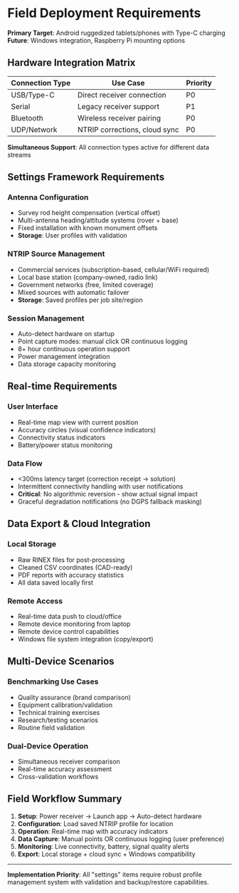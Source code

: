 # Field Deployment Requirements

**Primary Target**: Android ruggedized tablets/phones with Type-C charging
**Future**: Windows integration, Raspberry Pi mounting options

## Hardware Integration Matrix

| Connection Type | Use Case | Priority |
|---|---|---|
| USB/Type-C | Direct receiver connection | P0 |
| Serial | Legacy receiver support | P1 |
| Bluetooth | Wireless receiver pairing | P0 |
| UDP/Network | NTRIP corrections, cloud sync | P0 |

**Simultaneous Support**: All connection types active for different data streams

## Settings Framework Requirements

### Antenna Configuration
- Survey rod height compensation (vertical offset)
- Multi-antenna heading/attitude systems (rover + base)
- Fixed installation with known monument offsets
- **Storage**: User profiles with validation

### NTRIP Source Management
- Commercial services (subscription-based, cellular/WiFi required)
- Local base station (company-owned, radio link)
- Government networks (free, limited coverage)
- Mixed sources with automatic failover
- **Storage**: Saved profiles per job site/region

### Session Management
- Auto-detect hardware on startup
- Point capture modes: manual click OR continuous logging
- 8+ hour continuous operation support
- Power management integration
- Data storage capacity monitoring

## Real-time Requirements

### User Interface
- Real-time map view with current position
- Accuracy circles (visual confidence indicators)
- Connectivity status indicators
- Battery/power status monitoring

### Data Flow
- <300ms latency target (correction receipt → solution)
- Intermittent connectivity handling with user notifications
- **Critical**: No algorithmic reversion - show actual signal impact
- Graceful degradation notifications (no DGPS fallback masking)

## Data Export & Cloud Integration

### Local Storage
- Raw RINEX files for post-processing
- Cleaned CSV coordinates (CAD-ready)
- PDF reports with accuracy statistics
- All data saved locally first

### Remote Access
- Real-time data push to cloud/office
- Remote device monitoring from laptop
- Remote device control capabilities
- Windows file system integration (copy/export)

## Multi-Device Scenarios

### Benchmarking Use Cases
- Quality assurance (brand comparison)
- Equipment calibration/validation
- Technical training exercises
- Research/testing scenarios
- Routine field validation

### Dual-Device Operation
- Simultaneous receiver comparison
- Real-time accuracy assessment
- Cross-validation workflows

## Field Workflow Summary

1. **Setup**: Power receiver → Launch app → Auto-detect hardware
2. **Configuration**: Load saved NTRIP profile for location
3. **Operation**: Real-time map with accuracy indicators
4. **Data Capture**: Manual points OR continuous logging (user preference)
5. **Monitoring**: Live connectivity, battery, signal quality alerts
6. **Export**: Local storage + cloud sync + Windows compatibility

---

**Implementation Priority**: All "settings" items require robust profile management system with validation and backup/restore capabilities.
